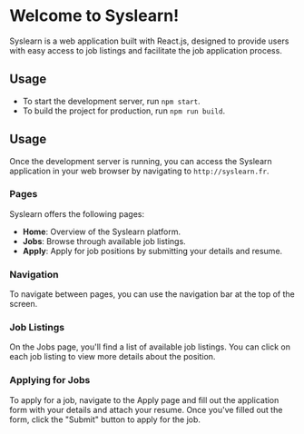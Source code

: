 # Welcome to Syslearn!

Syslearn is a web application built with React.js, designed to provide users with easy access to job listings and facilitate the job application process.
## Usage

- To start the development server, run `npm start`.
- To build the project for production, run `npm run build`.

## Usage
 
Once the development server is running, you can access the Syslearn application in your web browser by navigating to `http://syslearn.fr`.

### Pages

Syslearn offers the following pages:

- **Home**: Overview of the Syslearn platform.
- **Jobs**: Browse through available job listings.
- **Apply**: Apply for job positions by submitting your details and resume.

### Navigation

To navigate between pages, you can use the navigation bar at the top of the screen.

### Job Listings

On the Jobs page, you'll find a list of available job listings. You can click on each job listing to view more details about the position.

### Applying for Jobs

To apply for a job, navigate to the Apply page and fill out the application form with your details and attach your resume. Once you've filled out the form, click the "Submit" button to apply for the job.

 

